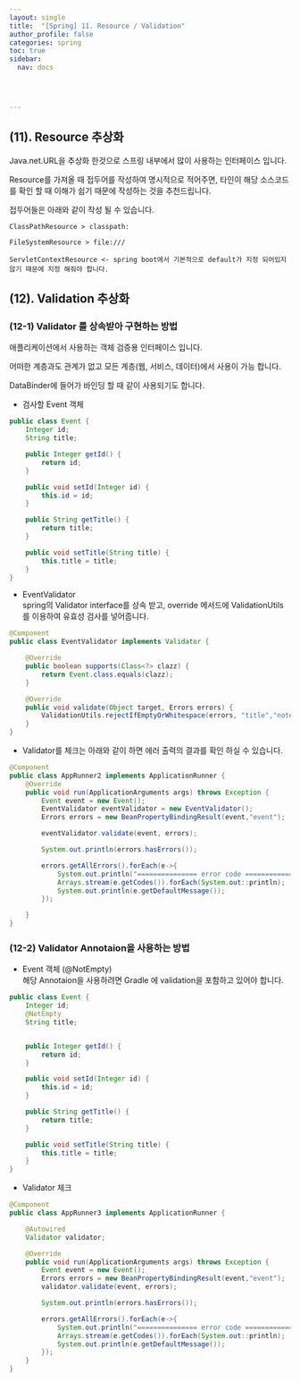 ```yaml
---
layout: single
title:  "[Spring] 11. Resource / Validation"
author_profile: false
categories: spring
toc: true
sidebar:
  nav: docs




---
```


## (11). Resource 추상화

Java.net.URL을 추상화 한것으로 스프링 내부에서 많이 사용하는 인터페이스 입니다.

Resource를 가져올 때 접두어를 작성하여 명시적으로 적어주면, 타인이 해당 소스코드를 확인 할 때 이해가 쉽기 때문에 작성하는 것을 추천드립니다.

접두어들은 아래와 같이 작성 될 수 있습니다.

```
ClassPathResource > classpath:

FileSystemResource > file:///

ServletContextResource <- spring boot에서 기본적으로 default가 지정 되어있지 않기 때문에 지정 해줘야 합니다.
```



## (12). Validation 추상화

### (12-1) Validator 를 상속받아 구현하는 방법

애플리케이션에서 사용하는 객체 검증용 인터페이스 입니다.

어떠한 계층과도 관계가 없고 모든 계층(웹, 서비스, 데이터)에서 사용이 가능 합니다.

DataBinder에 들어가 바인딩 할 때 같이 사용되기도 합니다.

- 검사할 Event 객체

```java
public class Event {
    Integer id;
    String title;

    public Integer getId() {
        return id;
    }

    public void setId(Integer id) {
        this.id = id;
    }

    public String getTitle() {
        return title;
    }

    public void setTitle(String title) {
        this.title = title;
    }
}
```

- EventValidator  
  spring의 Validator interface를 상속 받고, override 메서드에 ValidationUtils를 이용하여 유효성 검사를 넣어줍니다.

```java
@Component
public class EventValidator implements Validator {

    @Override
    public boolean supports(Class<?> clazz) {
        return Event.class.equals(clazz);
    }

    @Override
    public void validate(Object target, Errors errors) {
        ValidationUtils.rejectIfEmptyOrWhitespace(errors, "title","notempty","Empty title is not allowed");
    }
}

```

- Validator를 체크는 아래와 같이 하면 에러 출력의 결과를 확인 하실 수 있습니다.

```java
@Component
public class AppRunner2 implements ApplicationRunner {
    @Override
    public void run(ApplicationArguments args) throws Exception {
        Event event = new Event();
        EventValidator eventValidator = new EventValidator();
        Errors errors = new BeanPropertyBindingResult(event,"event");

        eventValidator.validate(event, errors);

        System.out.println(errors.hasErrors());

        errors.getAllErrors().forEach(e->{
            System.out.println("=============== error code =============");
            Arrays.stream(e.getCodes()).forEach(System.out::println);
            System.out.println(e.getDefaultMessage());
        });

    }
}

```



### (12-2) Validator Annotaion을 사용하는 방법

- Event 객체 (@NotEmpty)  
  해당 Annotaion을 사용하려면 Gradle 에 validation을 포함하고 있어야 합니다.

```java
public class Event {
    Integer id;
    @NotEmpty
    String title;


    public Integer getId() {
        return id;
    }

    public void setId(Integer id) {
        this.id = id;
    }

    public String getTitle() {
        return title;
    }

    public void setTitle(String title) {
        this.title = title;
    }
}
```



- Validator 체크

```java
@Component
public class AppRunner3 implements ApplicationRunner {

    @Autowired
    Validator validator;

    @Override
    public void run(ApplicationArguments args) throws Exception {
        Event event = new Event();
        Errors errors = new BeanPropertyBindingResult(event,"event");
        validator.validate(event, errors);

        System.out.println(errors.hasErrors());

        errors.getAllErrors().forEach(e->{
            System.out.println("=============== error code =============");
            Arrays.stream(e.getCodes()).forEach(System.out::println);
            System.out.println(e.getDefaultMessage());
        });
    }
}
```



  

